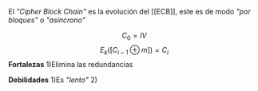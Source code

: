 El *"Cipher Block Chain"*  es la evolución del [[ECB]], este es de modo *"por bloques"*  o *"asíncrono"*

$$
C_0=IV
$$ 
$$
E_k([C_{i-1} \oplus m])=C_i
$$
**Fortalezas**
	1)Elimina las redundancias

**Debilidades**
	1)Es *"lento"*
	2)